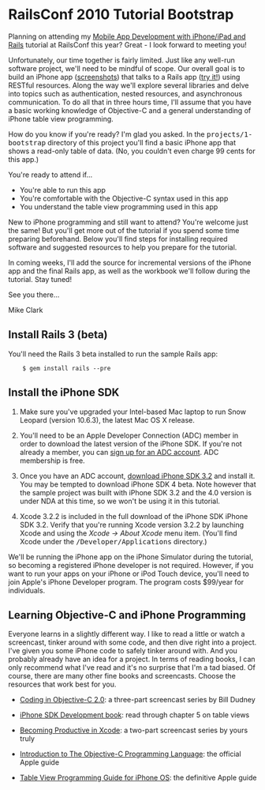 RailsConf 2010 Tutorial Bootstrap
=================================

Planning on attending my [Mobile App Development with iPhone/iPad and
Rails](http://en.oreilly.com/rails2010/public/schedule/detail/14136) tutorial at RailsConf this year?  Great - I look forward to meeting you!

Unfortunately, our time together is fairly limited.  Just like any well-run software project, we'll need to be mindful of scope.  Our overall goal is to build an iPhone app ([screenshots](http://github.com/clarkware/iphone-rails-tutorial/raw/master/screenshots/iphone-app.png)) that talks to a Rails app ([try it!](http://saveup.heroku.com/about)) using RESTful resources.  Along the way we'll explore several libraries and delve into topics such as authentication, nested resources, and asynchronous communication.  To do all that in three hours time, I'll assume that you have a basic working knowledge of Objective-C and a general understanding of iPhone table view programming.  

How do you know if you're ready? I'm glad you asked. In the <tt>projects/1-bootstrap</tt>
directory of this project you'll find a basic iPhone app that shows a read-only table of data.
(No, you couldn't even charge 99 cents for this app.) 

You're ready to attend if...

* You're able to run this app
* You're comfortable with the Objective-C syntax used in this app
* You understand the table view programming used in this app

New to iPhone programming and still want to attend?  You're welcome just the same! But you'll get more out of the tutorial if you spend some time preparing beforehand.  Below you'll find steps for installing required software and suggested resources to help you prepare for the tutorial.        

In coming weeks, I'll add the source for incremental versions of the iPhone app and the final Rails app, as well as the workbook we'll follow during the tutorial. Stay tuned!  

See you there...

Mike Clark

Install Rails 3 (beta)
----------------------

You'll need the Rails 3 beta installed to run the sample Rails app:

        $ gem install rails --pre
        
Install the iPhone SDK
----------------------

1. Make sure you've upgraded your Intel-based Mac laptop to run Snow Leopard (version 10.6.3), the latest Mac OS X release.

2. You'll need to be an Apple Developer Connection (ADC) member in order to download the latest version of the iPhone SDK. If you're not already a member, you can [sign up for an ADC account](http://developer.apple.com). ADC membership is free.

3. Once you have an ADC account, [download iPhone SDK 3.2](http://developer.apple.com/iphone/) and install it. You may be tempted to download iPhone SDK 4 beta. Note however that the sample project was built with iPhone SDK 3.2 and the 4.0 version is under NDA at this time, so we won't be using it in this tutorial.

4. Xcode 3.2.2 is included in the full download of the iPhone SDK iPhone SDK 3.2. Verify that you're running Xcode version 3.2.2 by launching Xcode and using the <em>Xcode -> About Xcode</em> menu item. (You'll find Xcode under the <tt>/Developer/Applications</tt> directory.)

We'll be running the iPhone app on the iPhone Simulator during the tutorial, so becoming a registered iPhone developer is not required. However, if you want to run your apps on your iPhone or iPod Touch device, you'll need to join Apple's iPhone Developer program. The program costs $99/year for individuals.

Learning Objective-C and iPhone Programming
-------------------------------------------

Everyone learns in a slightly different way.  I like to read a little or watch a screencast, tinker around with some code, and then dive right into a project.  I've given you some iPhone code to safely tinker around with.  And you probably already have an idea for a project.  In terms of reading books, I can only recommend what I've read and it's no surprise that I'm a tad biased.  Of course, there are many other fine books and screencasts.  Choose the resources that work best for you.

* [Coding in Objective-C 2.0](http://pragprog.com/screencasts/v-bdobjc/coding-in-objective-c-2-0): a three-part screencast series by Bill Dudney

* [iPhone SDK Development book](http://pragprog.com/titles/amiphd/iphone-sdk-development): read through chapter 5 on table views 

* [Becoming Productive in Xcode](http://pragprog.com/screencasts/v-mcxcode/becoming-productive-in-xcode): a two-part screencast series by yours truly

* [Introduction to The Objective-C Programming Language](http://developer.apple.com/mac/library/DOCUMENTATION/Cocoa/Conceptual/ObjectiveC/Introduction/introObjectiveC.html): the official Apple guide

* [Table View Programming Guide for iPhone OS](http://developer.apple.com/iphone/library/documentation/UserExperience/Conceptual/TableView_iPhone/AboutTableViewsiPhone/AboutTableViewsiPhone.html): the definitive Apple guide


